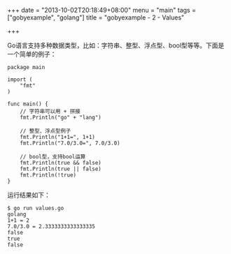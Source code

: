 +++
date = "2013-10-02T20:18:49+08:00"
menu = "main"
tags = ["gobyexample", "golang"]
title = "gobyexample - 2 - Values"

+++

Go语言支持多种数据类型，比如：字符串、整型、浮点型、bool型等等。下面是一个简单的例子：

	package main

	import (
		"fmt"
	)

	func main() {
		// 字符串可以用 + 拼接
		fmt.Println("go" + "lang")

		// 整型、浮点型例子
		fmt.Println("1+1=", 1+1)
		fmt.Println("7.0/3.0=", 7.0/3.0)

		// bool型，支持bool运算
		fmt.Println(true && false)
		fmt.Println(true || false)
		fmt.Println(!true)
	}

运行结果如下：

	$ go run values.go
	golang
	1+1 = 2
	7.0/3.0 = 2.3333333333333335
	false
	true
	false
